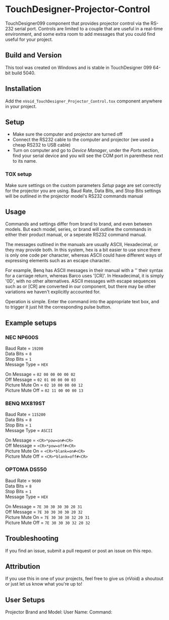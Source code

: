 # TouchDesigner-Projector-Control

TouchDesigner099 component that provides projector control via the RS-232 serial port. Controls are limited to a couple that are useful in a real-time environment, and some extra room to add messages that you could find useful for your project.

## Build and Version
This tool was created on Windows and is stable in TouchDesigner 099 64-bit build 5040.

## Installation
Add the ```nVoid_TouchDesigner_Projector_Control.tox``` component anywhere in your project.

## Setup
- Make sure the computer and projector are turned off
- Connect the RS232 cable to the computer and projector (we used a cheap RS232 to USB cable)
- Turn on computer and go to *Device Manager*, under the *Ports* section, find your serial device and you will see the COM port in parenthese next to its name.

### TOX setup
Make sure settings on the custom parameters *Setup* page are set correctly for the projector you are using. Baud Rate, Data Bits, and Stop Bits settings will be outlined in the projector model's RS232 commands manual

## Usage
Commands and settings differ from brand to brand, and even between models. But each model, series, or brand will outline the commands in either their product manual, or a seperate RS232 command manual.

The messages outlined in the manuals are usually ASCII, Hexadecimal, or they may provide both. In this system, hex is a bit easier to use since there is only one code per character, whereas ASCII could have different ways of expressing elements such as an escape character.

For example, Benq has ASCII messages in their manual with a '<CR>' their syntax for a carriage return, whereas Barco uses '[CR]'. In Hexadecimal, it is simply '0D', with no other alternatives. ASCII messages with escape sequences such as <CR> or [CR] are converted in our component, but there may be other variations we haven't explicitly accounted for.

Operation is simple. Enter the command into the appropriate text box, and to trigger it just hit the corresponding pulse button.

## Example setups

### NEC NP600S
Baud Rate = `19200`<br>
Data Bits = `8`<br>
Stop Bits = `1`<br>
Message Type = `HEX`<br>

On Message = `02 00 00 00 00 02`<br>
Off Message = `02 01 00 00 00 03`<br>
Picture Mute On = `02 10 00 00 00 12`<br>
Picture Mute Off = `02 11 00 00 00 13`<br>

### BENQ MX819ST
Baud Rate = `115200`<br>
Data Bits = `8`<br>
Stop Bits = `1`<br>
Message Type = `ASCII`<br>

On Message = `<CR>*pow=on#<CR>`<br>
Off Message = `<CR>*pow=off#<CR>`<br>
Picture Mute On = `<CR>*blank=on#<CR>`<br>
Picture Mute Off = `<CR>*blank=off#<CR>`<br>

### OPTOMA DS550
Baud Rate = `9600`<br>
Data Bits = `8`<br>
Stop Bits = `1`<br>
Message Type = `HEX`<br>

On Message = `7E 30 30 30 30 20 31`<br>
Off Message = `7E 30 30 30 30 20 32`<br>
Picture Mute On = `7E 30 30 30 32 20 31`<br>
Picture Mute Off = `7E 30 30 30 32 20 32`<br>

## Troubleshooting
If you find an issue, submit a pull request or post an issue on this repo. 

## Attribution
If you use this in one of your projects, feel free to give us (nVoid) a shoutout or just let us know what you're up to! 

## User Setups
Projector Brand and Model:
User Name:
Command: 
